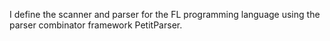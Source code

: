 I define the scanner and parser for the FL programming language using the parser combinator framework PetitParser.